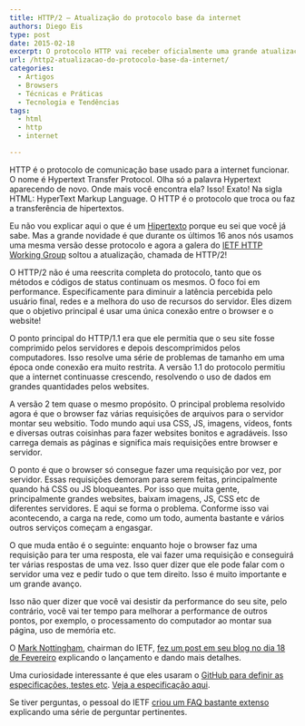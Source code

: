```yaml
---
title: HTTP/2 – Atualização do protocolo base da internet
authors: Diego Eis
type: post
date: 2015-02-18
excerpt: O protocolo HTTP vai receber oficialmente uma grande atualização em breve. Saiba o que mudou.
url: /http2-atualizacao-do-protocolo-base-da-internet/
categories:
  - Artigos
  - Browsers
  - Técnicas e Práticas
  - Tecnologia e Tendências
tags:
  - html
  - http
  - internet

---
```

HTTP é o protocolo de comunicação base usado para a internet funcionar. O nome é Hypertext Transfer Protocol. Olha só a palavra Hypertext aparecendo de novo. Onde mais você encontra ela? Isso! Exato! Na sigla HTML: HyperText Markup Language. O HTTP é o protocolo que troca ou faz a transferência de hipertextos.

Eu não vou explicar aqui o que é um [Hipertexto][1] porque eu sei que você já sabe. Mas a grande novidade é que durante os últimos 16 anos nós usamos uma mesma versão desse protocolo e agora a galera do [IETF HTTP Working Group][2] soltou a atualização, chamada de HTTP/2!

O HTTP/2 não é uma reescrita completa do protocolo, tanto que os métodos e códigos de status continuam os mesmos. O foco foi em performance. Especificamente para diminuir a latência percebida pelo usuário final, redes e a melhora do uso de recursos do servidor. Eles dizem que o objetivo principal é usar uma única conexão entre o browser e o website!

O ponto principal do HTTP/1.1 era que ele permitia que o seu site fosse comprimido pelos servidores e depois descomprimidos pelos computadores. Isso resolve uma série de problemas de tamanho em uma época onde conexão era muito restrita. A versão 1.1 do protocolo permitiu que a internet continuasse crescendo, resolvendo o uso de dados em grandes quantidades pelos websites.

A versão 2 tem quase o mesmo propósito. O principal problema resolvido agora é que o browser faz várias requisições de arquivos para o servidor montar seu websitio. Todo mundo aqui usa CSS, JS, imagens, vídeos, fonts e diversas outras coisinhas para fazer websites bonitos e agradáveis. Isso carrega demais as páginas e significa mais requisições entre browser e servidor.

O ponto é que o browser só consegue fazer uma requisição por vez, por servidor. Essas requisições demoram para serem feitas, principalmente quando há CSS ou JS bloqueantes. Por isso que muita gente, principalmente grandes websites, baixam imagens, JS, CSS etc de diferentes servidores. E aqui se forma o problema. Conforme isso vai acontecendo, a carga na rede, como um todo, aumenta bastante e vários outros serviços começam a engasgar. 

O que muda então é o seguinte: enquanto hoje o browser faz uma requisição para ter uma resposta, ele vai fazer uma requisição e conseguirá ter várias respostas de uma vez. Isso quer dizer que ele pode falar com o servidor uma vez e pedir tudo o que tem direito. Isso é muito importante e um grande avanço.

Isso não quer dizer que você vai desistir da performance do seu site, pelo contrário, você vai ter tempo para melhorar a performance de outros pontos, por exemplo, o processamento do computador ao montar sua página, uso de memória etc.

O [Mark Nottingham][3], chairman do IETF, [fez um post em seu blog no dia 18 de Fevereiro][4] explicando o lançamento e dando mais detalhes.

Uma curiosidade interessante é que eles usaram o [GitHub para definir as especificações, testes etc][5]. [Veja a especificação aqui][6].

Se tiver perguntas, o pessoal do IETF [criou um FAQ bastante extenso][7] explicando uma série de perguntar pertinentes.

 [1]: https://pt.wikipedia.org/wiki/Hipertexto
 [2]: https://httpwg.github.io/
 [3]: https://www.mnot.net/blog
 [4]: https://www.mnot.net/blog/2015/02/18/http2
 [5]: https://github.com/http2
 [6]: https://http2.github.io/
 [7]: https://http2.github.io/faq/